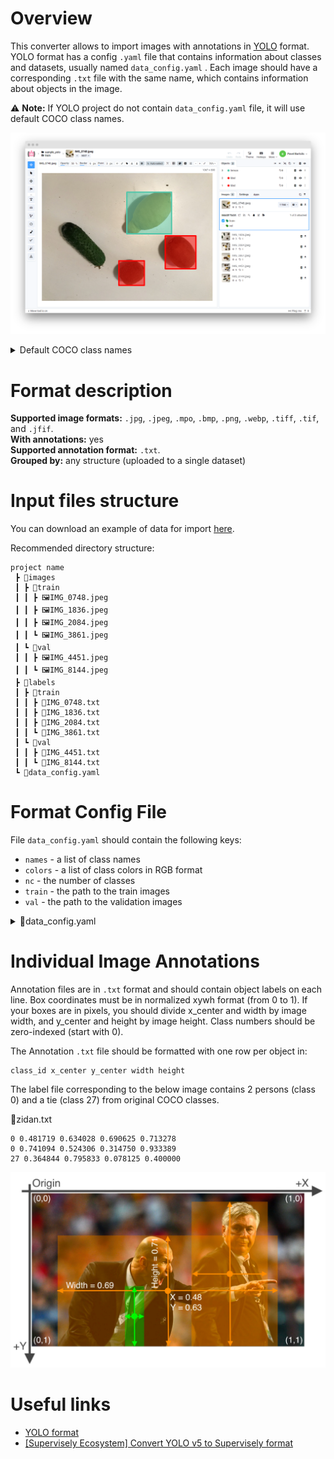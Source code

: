 <!-- <h1 align="left" style="border-bottom: 0"> <img align="left" src="./images/yolo_logo.png" width="80" style="padding-right: 20px;"> YOLO Format </h1>

<br> -->

# Overview

This converter allows to import images with annotations in [YOLO](https://docs.ultralytics.com/datasets/detect/) format. YOLO format has a config `.yaml` file that contains information about classes and datasets, usually named `data_config.yaml` . Each image should have a corresponding `.txt` file with the same name, which contains information about objects in the image.

⚠️ **Note:** If YOLO project do not contain `data_config.yaml` file, it will use default COCO class names.

![yolo result](./images/yolo_res.png)

<details>
    <summary> Default COCO class names </summary>

```text
names:
  [
    "person",
    "bicycle",
    "car",
    "motorcycle",
    "airplane",
    "bus",
    "train",
    "truck",
    "boat",
    "traffic light",
    "fire hydrant",
    "stop sign",
    "parking meter",
    "bench",
    "bird",
    "cat",
    "dog",
    "horse",
    "sheep",
    "cow",
    "elephant",
    "bear",
    "zebra",
    "giraffe",
    "backpack",
    "umbrella",
    "handbag",
    "tie",
    "suitcase",
    "frisbee",
    "skis",
    "snowboard",
    "sports ball",
    "kite",
    "baseball bat",
    "baseball glove",
    "skateboard",
    "surfboard",
    "tennis racket",
    "bottle",
    "wine glass",
    "cup",
    "fork",
    "knife",
    "spoon",
    "bowl",
    "banana",
    "apple",
    "sandwich",
    "orange",
    "broccoli",
    "carrot",
    "hot dog",
    "pizza",
    "donut",
    "cake",
    "chair",
    "couch",
    "potted plant",
    "bed",
    "dining table",
    "toilet",
    "tv",
    "laptop",
    "mouse",
    "remote",
    "keyboard",
    "cell phone",
    "microwave",
    "oven",
    "toaster",
    "sink",
    "refrigerator",
    "book",
    "clock",
    "vase",
    "scissors",
    "teddy bear",
    "hair drier",
    "toothbrush",
  ]

```

</details>

# Format description

**Supported image formats:** `.jpg`, `.jpeg`, `.mpo`, `.bmp`, `.png`, `.webp`, `.tiff`, `.tif`, and `.jfif`.<br>
**With annotations:** yes<br>
**Supported annotation format:** `.txt`.<br>
**Grouped by:** any structure (uploaded to a single dataset)<br>

# Input files structure

You can download an example of data for import [here](https://github.com/supervisely-ecosystem/import-wizard-docs/files/14919196/sample_yolo.zip).<br>

Recommended directory structure:

```text
project name
 ┣ 📂images
 ┃ ┣ 📂train
 ┃ ┃ ┣ 🖼️IMG_0748.jpeg
 ┃ ┃ ┣ 🖼️IMG_1836.jpeg
 ┃ ┃ ┣ 🖼️IMG_2084.jpeg
 ┃ ┃ ┗ 🖼️IMG_3861.jpeg
 ┃ ┗ 📂val
 ┃ ┃ ┣ 🖼️IMG_4451.jpeg
 ┃ ┃ ┗ 🖼️IMG_8144.jpeg
 ┣ 📂labels
 ┃ ┣ 📂train
 ┃ ┃ ┣ 📜IMG_0748.txt
 ┃ ┃ ┣ 📜IMG_1836.txt
 ┃ ┃ ┣ 📜IMG_2084.txt
 ┃ ┃ ┗ 📜IMG_3861.txt
 ┃ ┗ 📂val
 ┃ ┃ ┣ 📜IMG_4451.txt
 ┃ ┃ ┗ 📜IMG_8144.txt
 ┗ 📜data_config.yaml
```

# Format Config File

File `data_config.yaml` should contain the following keys:
* `names` - a list of class names
* `colors` - a list of class colors in RGB format
* `nc` - the number of classes
* `train` - the path to the train images
* `val` - the path to the validation images

<details>
    <summary>📜data_config.yaml</summary>

```yaml
names: [kiwi, lemon] # class names
colors: [[255, 1, 1], [1, 255, 1]] # class colors
nc: 2 # number of classes
train: ../lemons/images/train # path to train imgs (or "images/train")
val: ../lemons/images/val # path to val imgs (or "images/val")
```

</details>

# Individual Image Annotations

Annotation files are in `.txt` format and should contain object labels on each line.
Box coordinates must be in normalized xywh format (from 0 to 1).
If your boxes are in pixels, you should divide x_center and width by image width, and y_center and height by image height.
Class numbers should be zero-indexed (start with 0).

The Annotation `.txt` file should be formatted with one row per object in:

```text
class_id x_center y_center width height
```

The label file corresponding to the below image contains 2 persons (class 0) and a tie (class 27) from original COCO classes.

📜zidan.txt

```text
0 0.481719 0.634028 0.690625 0.713278
0 0.741094 0.524306 0.314750 0.933389
27 0.364844 0.795833 0.078125 0.400000
```

![yolo coordinates example](./images/yolo_coords.png)

# Useful links
- [YOLO format](https://docs.ultralytics.com/datasets/detect/)
- [[Supervisely Ecosystem] Convert YOLO v5 to Supervisely format](https://ecosystem.supervisely.com/apps/convert-yolov5-to-supervisely-format)
